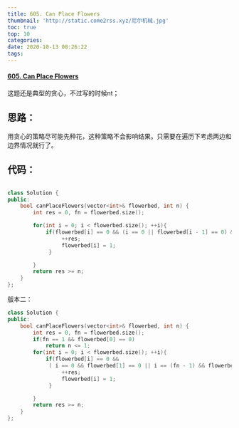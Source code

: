 ```yaml
---
title: 605. Can Place Flowers
thumbnail: 'http://static.come2rss.xyz/尼尔机械.jpg'
toc: true
top: 10
categories:
date: 2020-10-13 08:26:22
tags:
---
```


<!-- more -->



#### [605. Can Place Flowers](https://leetcode-cn.com/problems/can-place-flowers/)

这题还是典型的贪心，不过写的时候nt；

## 思路：

用贪心的策略尽可能先种花，这种策略不会影响结果。只需要在遍历下考虑两边和边界情况就行了。

## 代码：

```c++

class Solution {
public:
    bool canPlaceFlowers(vector<int>& flowerbed, int n) {
        int res = 0, fn = flowerbed.size();

        for(int i = 0; i < flowerbed.size(); ++i){
            if(flowerbed[i] == 0 && (i == 0 || flowerbed[i - 1] == 0) && (fn - 1 == i ||flowerbed[i + 1] == 0 )){
                 ++res;
                 flowerbed[i] = 1;
             }

        }
        return res >= n;
    }
};
```

版本二：

```c++
class Solution {
public:
    bool canPlaceFlowers(vector<int>& flowerbed, int n) {
        int res = 0, fn = flowerbed.size();
        if(fn == 1 && flowerbed[0] == 0)
            return n <= 1;
        for(int i = 0; i < flowerbed.size(); ++i){
            if(flowerbed[i] == 0 &&
             ( i == 0 && flowerbed[1] == 0 || i == (fn - 1) && flowerbed[fn - 2] == 0 || (i < fn - 1 && i > 0 && flowerbed[i -1] ==0 && flowerbed[i + 1] == 0))){
                 ++res;
                 flowerbed[i] = 1;
             }

        }
        return res >= n;
    }
};
```


